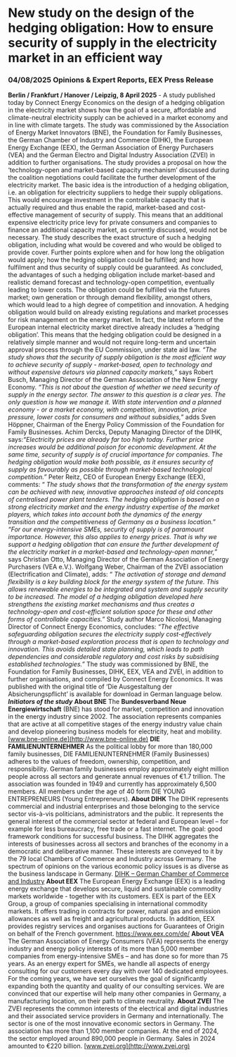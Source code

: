# New study on the design of the hedging obligation: How to ensure security of supply in the electricity market in an efficient way
###  04/08/2025  Opinions & Expert Reports, EEX Press Release 
**Berlin / Frankfurt / Hanover / Leipzig, 8 April 2025** - A study published today by Connect Energy Economics on the design of a hedging obligation in the electricity market shows how the goal of a secure, affordable and climate-neutral electricity supply can be achieved in a market economy and in line with climate targets. The study was commissioned by the Association of Energy Market Innovators (BNE), the Foundation for Family Businesses, the German Chamber of Industry and Commerce (DIHK), the European Energy Exchange (EEX), the German Association of Energy Purchasers (VEA) and the German Electro and Digital Industry Association (ZVEI) in addition to further organisations.
The study provides a proposal on how the ‘technology-open and market-based capacity mechanism’ discussed during the coalition negotiations could facilitate the further development of the electricity market. The basic idea is the introduction of a hedging obligation, i.e. an obligation for electricity suppliers to hedge their supply obligations. This would encourage investment in the controllable capacity that is actually required and thus enable the rapid, market-based and cost-effective management of security of supply. This means that an additional expensive electricity price levy for private consumers and companies to finance an additional capacity market, as currently discussed, would not be necessary.
The study describes the exact structure of such a hedging obligation, including what would be covered and who would be obliged to provide cover. Further points explore when and for how long the obligation would apply; how the hedging obligation could be fulfilled; and how fulfilment and thus security of supply could be guaranteed.
As concluded, the advantages of such a hedging obligation include market-based and realistic demand forecast and technology-open competition, eventually leading to lower costs. The obligation could be fulfilled via the futures market; own generation or through demand flexibility, amongst others, which would lead to a high degree of competition and innovation.
A hedging obligation would build on already existing regulations and market processes for risk management on the energy market. In fact, the latest reform of the European internal electricity market directive already includes a ‘hedging obligation’. This means that the hedging obligation could be designed in a relatively simple manner and would not require long-term and uncertain approval process through the EU Commission, under state aid law.
_“The study shows that the security of supply obligation is the most efficient way to achieve security of supply - market-based, open to technology and without expensive detours via planned capacity markets,”_ says Robert Busch, Managing Director of the German Association of the New Energy Economy.
_“This is not about the question of whether we need security of supply in the energy sector. The answer to this question is a clear yes. The only question is how we manage it. With state intervention and a planned economy - or a market economy, with competition, innovation, price pressure, lower costs for consumers and without subsidies,”_ adds Sven Höppner, Chairman of the Energy Policy Commission of the Foundation for Family Businesses.
Achim Dercks, Deputy Managing Director of the DIHK, says:_“Electricity prices are already far too high today. Further price increases would be additional poison for economic development. At the same time, security of supply is of crucial importance for companies. The hedging obligation would make both possible, as it ensures security of supply as favourably as possible through market-based technological competition.”_
Peter Reitz, CEO of European Energy Exchange (EEX), comments: “ _The study shows that the transformation of the energy system can be achieved with new, innovative approaches instead of old concepts of centralised power plant tenders. The hedging obligation is based on a strong electricity market and the energy industry expertise of the market players, which takes into account both the dynamics of the energy transition and the competitiveness of Germany as a business location.”_
_“For our energy-intensive SMEs, security of supply is of paramount importance. However, this also applies to energy prices. That is why we support a hedging obligation that can ensure the further development of the electricity market in a market-based and technology-open manner,”_ says Christian Otto, Managing Director of the German Association of Energy Purchasers (VEA e.V.).
Wolfgang Weber, Chairman of the ZVEI association (Electrification and Climate), adds: “ _The activation of storage and demand flexibility is a key building block for the energy system of the future. This allows renewable energies to be integrated and system and supply security to be increased. The model of a hedging obligation developed here strengthens the existing market mechanisms and thus creates a technology-open and cost-efficient solution space for these and other forms of controllable capacities.”_
Study author Marco Nicolosi, Managing Director of Connect Energy Economics, concludes: _“The effective safeguarding obligation secures the electricity supply cost-effectively through a market-based exploration process that is open to technology and innovation. This avoids detailed state planning, which leads to path dependencies and considerable regulatory and cost risks by subsidising established technologies.”_
The study was commissioned by BNE, the Foundation for Family Businesses, DIHK, EEX, VEA and ZVEI, in addition to further organisations, and compiled by Connect Energy Economics. It was published with the original title of ‘Die Ausgestaltung der Absicherungspflicht’ is available for download in German language below.
**_Initiators of the study_**
**About BNE**
The **Bundesverband Neue Energiewirtschaft** (BNE) has stood for market, competition and innovation in the energy industry since 2002. The association represents companies that are active at all competitive stages of the energy industry value chain and develop pioneering business models for electricity, heat and mobility. [www.bne-online.de](http://www.bne-online.de)
**DIE FAMILIENUNTERNEHMER**
As the political lobby for more than 180,000 family businesses, DIE FAMILIENUNTERNEHMER (Family Businesses) adheres to the values ​​of freedom, ownership, competition, and responsibility. German family businesses employ approximately eight million people across all sectors and generate annual revenues of €1.7 trillion. The association was founded in 1949 and currently has approximately 6,500 members. All members under the age of 40 form DIE YOUNG ENTREPRENEURS (Young Entrepreneurs).
**About DIHK**
The DIHK represents commercial and industrial enterprises and those belonging to the service sector vis-à-vis politicians, administrators and the public. It represents the general interest of the commercial sector at federal and European level – for example for less bureaucracy, free trade or a fast internet. The goal: good framework conditions for successful business. The DIHK aggregates the interests of businesses across all sectors and branches of the economy in a democratic and deliberative manner. These interests are conveyed to it by the 79 local Chambers of Commerce and Industry across Germany. The spectrum of opinions on the various economic policy issues is as diverse as the business landscape in Germany. [DIHK – German Chamber of Commerce and Industry](https://www.dihk.de/en)
**About EEX**
The European Energy Exchange (EEX) is a leading energy exchange that develops secure, liquid and sustainable commodity markets worldwide - together with its customers. EEX is part of the EEX Group, a group of companies specialising in international commodity markets. It offers trading in contracts for power, natural gas and emission allowances as well as freight and agricultural products. In addition, EEX provides registry services and organises auctions for Guarantees of Origin on behalf of the French government. <https://www.eex.com/de/>
**About VEA**
The German Association of Energy Consumers (VEA) represents the energy industry and energy policy interests of its more than 5,000 member companies from energy-intensive SMEs – and has done so for more than 75 years. As an energy expert for SMEs, we handle all aspects of energy consulting for our customers every day with over 140 dedicated employees. For the coming years, we have set ourselves the goal of significantly expanding both the quantity and quality of our consulting services. We are convinced that our expertise will help many other companies in Germany, a manufacturing location, on their path to climate neutrality.
**About ZVEI**
The ZVEI represents the common interests of the electrical and digital industries and their associated service providers in Germany and internationally. The sector is one of the most innovative economic sectors in Germany. The association has more than 1,100 member companies. At the end of 2024, the sector employed around 890,000 people in Germany. Sales in 2024 amounted to €220 billion. [www.zvei.org](http://www.zvei.org)
